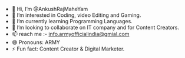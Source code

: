 - 👋 Hi, I’m @AnkushRajMaheYam
- 👀 I’m interested in Coding, video Editing and Gaming.
- 🌱 I’m currently learning Programming Languages.
- 💞️ I’m looking to collaborate on IT company and for Content Creators.
- 📫 reach me :- info.armyofficialindia@gmial.com 
- 😄 Pronouns: ARMY
- ⚡ Fun fact: Content Creator & Digital Marketer.

<!---
AnkushRajMaheYam/AnkushRajMaheYam is a ✨ special ✨ repository because its `README.md` (this file) appears on your GitHub profile.
You can click the Preview link to take a look at your changes.
--->
